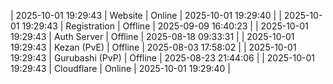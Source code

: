 | 2025-10-01 19:29:43 | Website | Online | 2025-10-01 19:29:40 |
| 2025-10-01 19:29:43 | Registration | Offline | 2025-09-09 16:40:23 |
| 2025-10-01 19:29:43 | Auth Server | Offline | 2025-08-18 09:33:31 |
| 2025-10-01 19:29:43 | Kezan (PvE) | Offline | 2025-08-03 17:58:02 |
| 2025-10-01 19:29:43 | Gurubashi (PvP) | Offline | 2025-08-23 21:44:06 |
| 2025-10-01 19:29:43 | Cloudflare | Online | 2025-10-01 19:29:40 |
